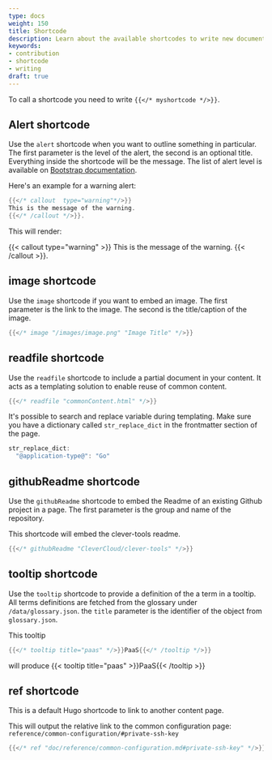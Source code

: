 ```yaml
---
type: docs
weight: 150
title: Shortcode
description: Learn about the available shortcodes to write new documentation.
keywords:
- contribution
- shortcode
- writing
draft: true
---
```


To call a shortcode you need to write `{{</* myshortcode */>}}`.

## Alert shortcode

Use the `alert` shortcode when you want to outline something in particular. The first parameter is the level of the alert, the second is an optional title. Everything inside the shortcode will be the message. The list of alert level is available on [Bootstrap documentation](https://getbootstrap.com/docs/4.0/components/alerts/).

Here's an example for a warning alert:

```go
{{</* callout  type="warning"*/>}}
This is the message of the warning.
{{</* /callout */>}}.
```

This will render:

{{< callout type="warning" >}}
This is the message of the warning.
{{< /callout >}}.

## image shortcode

Use the `image` shortcode if you want to embed an image. The first parameter is the link to the image. The second is the title/caption of the image.

```go
{{</* image "/images/image.png" "Image Title" */>}}
```

## readfile shortcode

Use the `readfile` shortcode to include a partial document in your content. It acts as a templating solution to enable reuse of common content.

```go
{{</* readfile "commonContent.html" */>}}
```

It's possible to search and replace variable during templating. Make sure you have a dictionary called `str_replace_dict` in the frontmatter section of the page.

```go
str_replace_dict:
  "@application-type@": "Go"
```

## githubReadme shortcode

Use the `githubReadme` shortcode to embed the Readme of an existing Github project in a page. The first parameter is the group and name of the repository.

This shortcode will embed the clever-tools readme.

```go
{{</* githubReadme "CleverCloud/clever-tools" */>}}
```

## tooltip shortcode

Use the `tooltip` shortcode to provide a definition of the a term in a tooltip. All terms definitions are fetched from the glossary under `/data/glossary.json`.
the `title` parameter is the identifier of the object from `glossary.json`.

This tooltip

```go
{{</* tooltip title="paas" */>}}PaaS{{</* /tooltip */>}}
```

will produce {{< tooltip title="paas" >}}PaaS{{< /tooltip >}}

## ref shortcode

This is a default Hugo shortcode to link to another content page.

This will output the relative link to the common configuration page: `reference/common-configuration/#private-ssh-key`

```go
{{</* ref "doc/reference/common-configuration.md#private-ssh-key" */>}}
```

